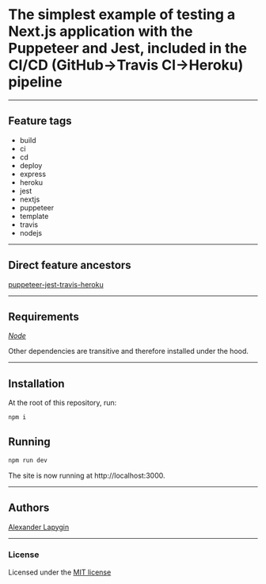 # The simplest example of testing a Next.js application with the Puppeteer and Jest, included in the CI/CD (GitHub->Travis CI->Heroku) pipeline

---


## Feature tags

- build
- ci
- cd
- deploy
- express
- heroku
- jest
- nextjs
- puppeteer
- template
- travis
- nodejs

---

## Direct feature ancestors

[puppeteer-jest-travis-heroku](https://github.com/softspider/puppeteer-jest-travis-heroku)

---

## Requirements

[*Node*](https://nodejs.org/en/download/package-manager/)

Other dependencies are transitive and therefore installed under the hood.

---

## Installation

At the root of this repository, run:

```sh
npm i
```

## Running

```sh
npm run dev
```

The site is now running at http://localhost:3000.  

---

## Authors

[Alexander Lapygin](https://github.com/AlexanderLapygin)

---

### License

Licensed under the [MIT license](./LICENSE)
